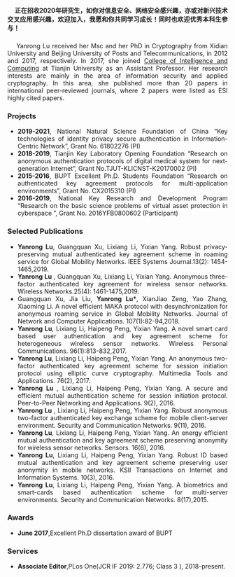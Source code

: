 
<body>
<header>
<div class="container home" id="navigation">
<h2 id="name"></h2>
</div>
</header>
<div class="container">
<div id="section1">
<p></p>
</div>
<div id="section2">
<h3></h3>
<p align="justify"><b>&nbsp;&nbsp;&nbsp;&nbsp;&nbsp;正在招收2020年研究生，如你对信息安全、网络安全感兴趣，亦或对新兴技术交叉应用感兴趣，欢迎加入，我愿和你共同学习成长！同时也欢迎优秀本科生参与！</b></p>
<h3></h3>  
<p align="justify"> &nbsp;&nbsp;&nbsp;&nbsp;Yanrong Lu received her Msc and her PhD in Cryptography from Xidian University and Beijing University of Posts and Telecommunications, in 2012 and 2017, respectively. In 2017, she joined <a href="http://cic.tju.edu.cn/">College of Intelligence and Computing</a> at Tianjin University as an Assistant Professor. Her research interests are mainly in the area of information security and applied cryptography. In this area, she published more than 20 papers in international peer-reviewed journals, where 2 papers were listed as ESI highly cited papers. </p>
<h3>Projects</h3>
<ul class="cv">
 <li>
<div align="justify">  <strong>2019-2021</strong>, National Natural Science Foundation of China “Key technologies of identity privacy secure authentication in Information-Centric Network”, Grant No. 61802276 (PI)
</div>
</li>
 <li>
<div align="justify">  <strong>2018-2019</strong>, Tianjin Key Laboratory Opening Foundation “Research on anonymous authentication protocols of digital medical system for next-generation Internet”, Grant No.TJUT-KLICNST-K20170002 (PI)
</div>
</li>
 <li>
<div align="justify">  <strong>2015-2016</strong>, BUPT Excellent Ph.D. Students Foundation “Research on authenticated key agreement protocols for multi-application environments”, Grant No. CX2015310 (PI)
</div>
</li>
<li>
<div align="justify">  <strong>2016-2019</strong>, National Key Research and Development Program “Research on the basic science problems of virtual asset protection in cyberspace ”, Grant No. 2016YFB0800602 (Participant)
</div>
</li>
<dt></dt>
</ul>
<h3>Selected Publications</h3>
<ul class="cv">
<li>
<div align="justify">  <strong>Yanrong Lu</strong>, Guangquan Xu, Lixiang Li, Yixian Yang. Robust privacy-preserving mutual authenticated key agreement scheme in roaming service	for Global Mobility Networks. IEEE Systems Journal.13(2): 1454-1465,2019.
</div>
</li>
<li>
<div align="justify"><strong> Yanrong Lu </strong>, Guangquan Xu, Lixiang Li, Yixian Yang. Anonymous three-factor authenticated key agreement for wireless sensor networks. Wireless Networks.25(4): 1461-1475,2019.
</div>
</li>
<li>
<div align="justify"> Guangquan Xu, Jia Liu, <strong>Yanrong Lu*</strong>, XianJiao Zeng, Yao Zhang, Xiaoming Li. A novel efficient MAKA protocol with desynchronization for anonymous roaming service in Global Mobility Networks. Journal of Network and Computer Applications. 107(1):82-94,2018.</div>
</li>
<li>
<div align="justify"><strong>Yanrong Lu</strong>, Lixiang Li, Haipeng Peng, Yixian Yang. A novel smart card based user authentication and key agreement scheme for heterogeneous wireless sensor networks. Wireless Personal Communications. 96(1):813-832,2017.
</div>
</li>
<li>
<div align="justify"><strong>Yanrong Lu</strong>, Lixiang Li, Haipeng Peng, Yixian Yang. An anonymous two-factor authenticated key agreement scheme for session initiation protocol using elliptic curve cryptography. Multimedia Tools and Applications. 76(2), 2017.
</div>
</li>
<li>
<div align="justify"><strong> Yanrong Lu </strong>, Lixiang Li, Haipeng Peng, Yixian Yang. A secure and efficient mutual authentication scheme for session initiation protocol. Peer-to-Peer Networking and Applications. 9(2), 2016.
</div>
</li>
<li>
<div align="justify"><strong> Yanrong Lu </strong>, Lixiang Li, Haipeng Peng, Yixian Yang. Robust anonymous two-factor authenticated key exchange scheme for mobile client-server environment. Security and Communication Networks. 9(11), 2016.
</div>
</li>
<li>
<div align="justify"><strong>Yanrong Lu</strong>, Lixiang Li, Haipeng Peng, Yixian Yang. An energy efficient mutual authentication and key agreement scheme preserving anonymity for wireless sensor networks. Sensors. 16(6), 2016.
</div>
</li>
<li>
<div align="justify"><strong>Yanrong Lu</strong>, Lixiang Li, Haipeng Peng, Yixian Yang. Robust ID based mutual authentication and key agreement scheme preserving user anonymity in mobile networks. KSII Transactions on Internet and Information Systems. 10(3), 2016.
</div>
</li>
<li>
<div align="justify"><strong>Yanrong Lu</strong>, Lixiang Li, Haipeng Peng, Yixian Yang. A biometrics and smart-cards based authentication scheme for multi-server environments. Security and Communication Networks. 8(17),2015.
</div>
</li>
</ul>
<h3>Awards</h3>
<ul class="cv">
<li>
<div align="justify">  <strong>June 2017</strong>,Excellent Ph.D dissertation award of BUPT
</div>
</li>
</ul>
<dt></dt>
<h3>Services</h3>
<ul class="cv">
<li>
<div align="justify"> <strong>Associate Editor</strong>,PLos One(JCR IF 2019: 2.776; Class 3 ), 2018-present. 
</div>
</li>
</ul>
<dt></dt>
<dt>&nbsp;</dt>
</dl>  
